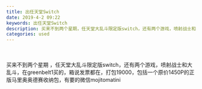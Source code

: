 ```yaml
---
title: 出任天堂Switch
date: 2019-4-2 09:22
keywords: 出任天堂Switch
description: 买来不到两个星期，任天堂大乱斗限定版switch，还有两个游戏，喷射战士和大乱斗，在greenbelt1买的，箱说发票都在，打包19000，包括一个原价1450P的正版马里奥奥德赛收纳包，有要的微信mojitomatini
categories: used
---
```

<td class="t_f" id="postmessage_3371185">

<br/>
<br/>
买来不到两个星期 ，任天堂大乱斗限定版switch，还有两个游戏，喷射战士和大乱斗，在greenbelt1买的，箱说发票都在，打包19000，包括一个原价1450P的正版马里奥奥德赛收纳包，有要的微信mojitomatini</td>
